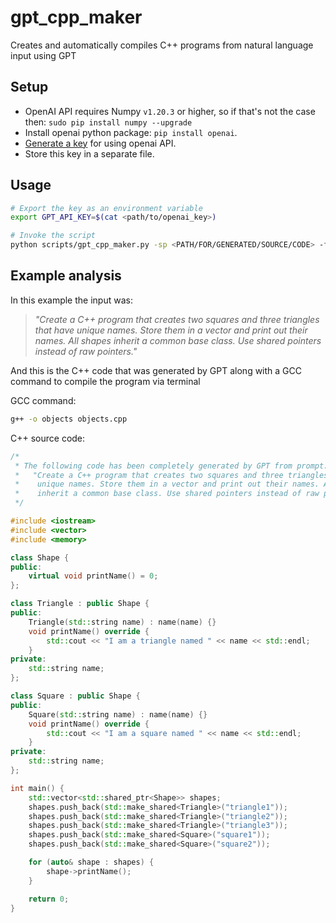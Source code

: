 # gpt_cpp_maker
Creates and automatically compiles C++ programs from natural language input using GPT

## Setup
* OpenAI API requires Numpy `v1.20.3` or higher, so if that's not the case then: `sudo pip install numpy --upgrade` 
* Install openai python package: `pip install openai`.
* [Generate a key](https://beta.openai.com/account/api-keys) for using openai API.
* Store this key in a separate file.

## Usage

``` bash
# Export the key as an environment variable
export GPT_API_KEY=$(cat <path/to/openai_key>)

# Invoke the script
python scripts/gpt_cpp_maker.py -sp <PATH/FOR/GENERATED/SOURCE/CODE> -f objects.cpp -p "Create a C++ program that creates two squares and three triangles that have unique names. Store them in a vector and print out their names. All shapes inherit a common base class. Use shared pointers instead of raw pointers."
```

## Example analysis

In this example the input was:
> *"Create a C++ program that creates two squares and three triangles that have unique names. Store them in a vector and print out their names. All shapes inherit a common base class. Use shared pointers instead of raw pointers."*

And this is the C++ code that was generated by GPT along with a GCC command to compile the program via terminal

GCC command:

``` bash
g++ -o objects objects.cpp
```

C++ source code:

``` c++
/*
 * The following code has been completely generated by GPT from prompt:
 *   "Create a C++ program that creates two squares and three triangles that have
 *    unique names. Store them in a vector and print out their names. All shapes
 *    inherit a common base class. Use shared pointers instead of raw pointers."
 */

#include <iostream>
#include <vector>
#include <memory>

class Shape {
public:
    virtual void printName() = 0;
};

class Triangle : public Shape {
public:
    Triangle(std::string name) : name(name) {}
    void printName() override {
        std::cout << "I am a triangle named " << name << std::endl;
    }
private:
    std::string name;
};

class Square : public Shape {
public:
    Square(std::string name) : name(name) {}
    void printName() override {
        std::cout << "I am a square named " << name << std::endl;
    }
private:
    std::string name;
};

int main() {
    std::vector<std::shared_ptr<Shape>> shapes;
    shapes.push_back(std::make_shared<Triangle>("triangle1"));
    shapes.push_back(std::make_shared<Triangle>("triangle2"));
    shapes.push_back(std::make_shared<Triangle>("triangle3"));
    shapes.push_back(std::make_shared<Square>("square1"));
    shapes.push_back(std::make_shared<Square>("square2"));

    for (auto& shape : shapes) {
        shape->printName();
    }

    return 0;
}
```
